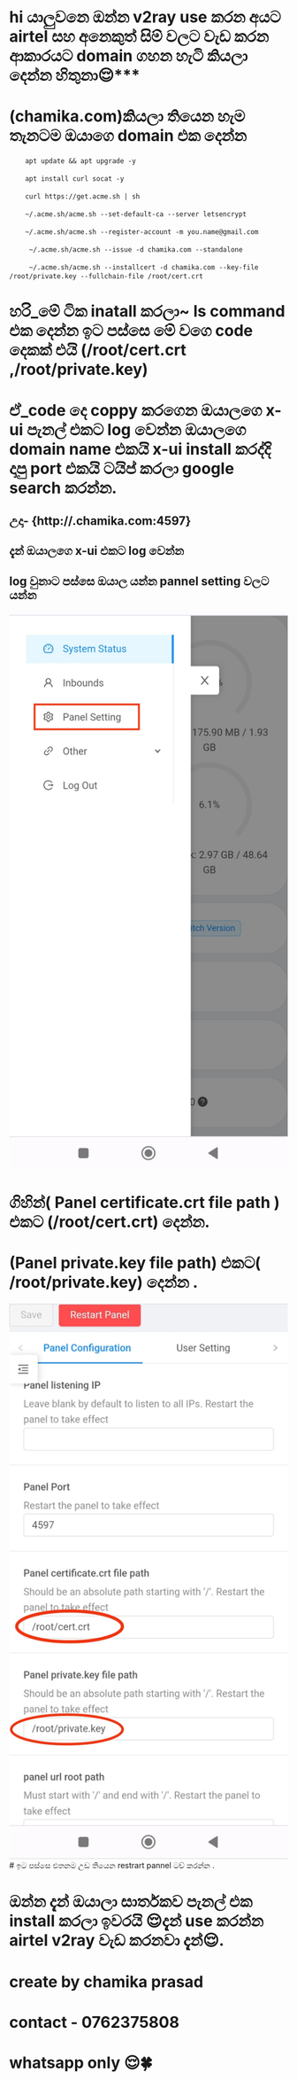 # hi යාලුවනෙ ඔන්න v2ray use කරන අයට airtel සහ අනෙකුත් සිම් වලට වැඩ කරන ආකාරයට domain ගහන හැටි කියලා දෙන්න හිතුනා😌***

# (chamika.com)කියලා තියෙන හැම තැනටම ඔයාගෙ domain එක දෙන්න

        apt update && apt upgrade -y 

        apt install curl socat -y

        curl https://get.acme.sh | sh

        ~/.acme.sh/acme.sh --set-default-ca --server letsencrypt

        ~/.acme.sh/acme.sh --register-account -m you.name@gmail.com

         ~/.acme.sh/acme.sh --issue -d chamika.com --standalone

         ~/.acme.sh/acme.sh --installcert -d chamika.com --key-file /root/private.key --fullchain-file /root/cert.crt

# හරි_මේ ටික inatall කරලා~ ls command එක දෙන්න ඉට පස්සෙ මේ වගෙ code දෙකක් එයි (/root/cert.crt ,/root/private.key)
# ඒ_code දෙ coppy කරගෙන ඔයාලගෙ x-ui පැනල් එකට log වෙන්න ඔයාලගෙ domain name එකයි x-ui install කරද්දි දාපු port එකයි ටයිප් කරලා google search කරන්න.
## උදා- {http://.chamika.com:4597}

## දැන් ඔයාලගෙ x-ui එකට log වෙන්න 
             
## log වුනාට පස්සෙ ඔයාල යන්න pannel setting වලට යන්න
<img src=IMG_20231029_005720.jpg>


# ගිහින්( Panel certificate.crt file path ) එකට (/root/cert.crt) දෙන්න.
# (Panel private.key file path) එකට( /root/private.key) දෙන්න .
<img src=IMG_20231029_005634.jpg>
# ඉට පස්සෙ  එතනම උඩ තියෙන restrart pannel ටච් කරන්න .
           
         
# ඔන්න දැන් ඔයාලා සාර්තකව පැනල් එක install කරලා ඉවරයි 😌දැන් use කරන්න airtel v2ray වැඩ කරනවා දැන්😌.</p>
 
          
# create by chamika prasad
# contact - 0762375808 
# whatsapp only 😌🍀
